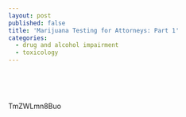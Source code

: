 ```yaml
---
layout: post
published: false
title: 'Marijuana Testing for Attorneys: Part 1'
categories:
  - drug and alcohol impairment
  - toxicology
---
```


&nbsp;

&nbsp;

TmZWLmn8Buo